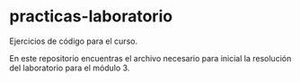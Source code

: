 # practicas-laboratorio
Ejercicios de código para el curso. 

En este repositorio encuentras el archivo necesario para inicial la resolución del laboratorio para el módulo 3. 
